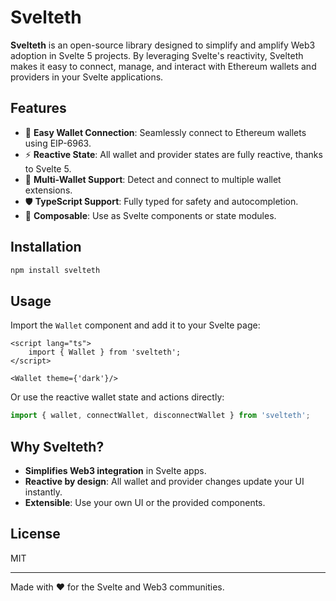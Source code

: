 # Svelteth

**Svelteth** is an open-source library designed to simplify and amplify Web3 adoption in Svelte 5 projects. By leveraging Svelte's reactivity, Svelteth makes it easy to connect, manage, and interact with Ethereum wallets and providers in your Svelte applications.

## Features

- 🔗 **Easy Wallet Connection**: Seamlessly connect to Ethereum wallets using EIP-6963.
- ⚡ **Reactive State**: All wallet and provider states are fully reactive, thanks to Svelte 5.
- 🦊 **Multi-Wallet Support**: Detect and connect to multiple wallet extensions.
- 🛡️ **TypeScript Support**: Fully typed for safety and autocompletion.
- 🧩 **Composable**: Use as Svelte components or state modules.

## Installation

```bash
npm install svelteth
```

## Usage

Import the `Wallet` component and add it to your Svelte page:

```svelte
<script lang="ts">
	import { Wallet } from 'svelteth';
</script>

<Wallet theme={'dark'}/>
```

Or use the reactive wallet state and actions directly:

```typescript
import { wallet, connectWallet, disconnectWallet } from 'svelteth';
```

## Why Svelteth?

- **Simplifies Web3 integration** in Svelte apps.
- **Reactive by design**: All wallet and provider changes update your UI instantly.
- **Extensible**: Use your own UI or the provided components.

## License

MIT

---

Made with ❤️ for the Svelte and Web3 communities.
